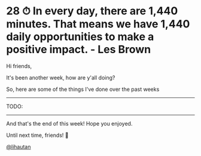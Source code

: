 # 28 ⏱ In every day, there are 1,440 minutes. That means we have 1,440 daily opportunities to make a positive impact. - Les Brown

Hi friends,

It's been another week, how are y'all doing?

So, here are some of the things I've done over the past weeks

---

TODO:

---

And that's the end of this week! Hope you enjoyed.

Until next time, friends! 👋

[@lihautan](https://twitter.com/lihautan)